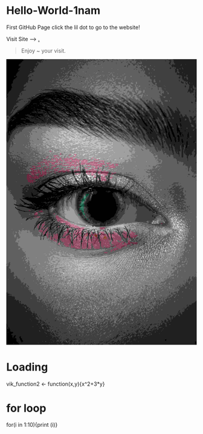 # Hello-World-1nam
First GitHub Page click the lil dot to go to the website!

Visit Site -->   <a href="https://1nam.github.io/website/" target="_blank" rel="noopener noreferrer">.</a>
> Enjoy ~ your visit.


![Eye][id]



[id]: eye2.jpg  "eye"

# Loading
vik_function2 <- function(x,y){x^2+3*y}
# for loop
for(i in 1:10){print (i)}













